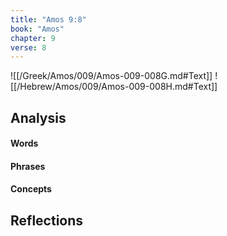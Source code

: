 ```yaml
---
title: "Amos 9:8"
book: "Amos"
chapter: 9
verse: 8
---
```

![[/Greek/Amos/009/Amos-009-008G.md#Text]]
![[/Hebrew/Amos/009/Amos-009-008H.md#Text]]

## Analysis

#### Words

#### Phrases

#### Concepts

## Reflections
